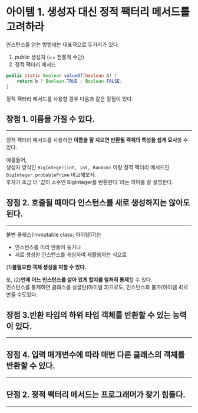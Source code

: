 # 아이템 1. 생성자 대신 정적 팩터리 메서드를 고려하라

인스턴스를 얻는 방법에는 대표적으로 두가지가 있다.

1. public 생성자 (== 전통적 수단)
2. 정적 팩터리 메서드
```java
public static Boolean valueOf(boolean b) {
    return b ? Boolean.TRUE : Boolean.FALSE;
}
```


정적 팩터리 메서드를 사용할 경우 다음과 같은 장점이 있다.

## 장점 1. 이름을 가질 수 있다.

---  


정적 팩터리 메서드를 사용하면 **이름을 잘 지으면 반환될 객체의 특성을 쉽게 묘사**할 수 있다.


예를들어,     
생성자 방식인 `BigInteger(int, int, Random)` 이랑 정적 팩터리 메서드인`BigInteger.probablePrime` 비교해보자.  
후자가 조금 더 '값이 소수인 BigInteger를 반환한다.'라는 의미를 잘 설명한다.


## 장점 2. 호출될 때마다 인스턴스를 새로 생성하지는 않아도 된다. 

---

불변 클래스(immutable class; 아이템17)는   
- 인스턴스를 미리 만들어 놓거나  
- 새로 생성한 인스턴스를 캐싱하여 재활용하는 식으로

(1)**불필요한 객체 생성을 피할 수 있다.** 

또, (2)**언제 어느 인스턴스를 살아 있게 할지를 철처히 통제**할 수 있다.   
인스턴스를 통제하면 클래스를 싱글턴(아이템 3)으로도, 인스턴스화 불가(아이템 4)로 만들 수도있다. 

## 장점 3.반환 타입의 하위 타입 객체를 반환할 수 있는 능력이 있다.   

--- 

## 장점 4. 입력 매개변수에 따라 매번 다른 클래스의 객체를 반환할 수 있다. 

--- 


## 단점 2. 정적 팩터리 메서드는 프로그래머가 찾기 힘들다.  

---  



